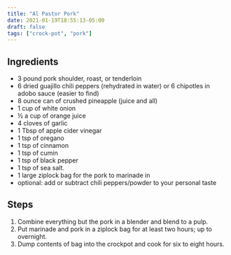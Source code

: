 ```yaml
---
title: "Al Pastor Pork"
date: 2021-01-19T18:55:13-05:00
draft: false
tags: ["crock-pot", "pork"]
---
```


## Ingredients

* 3 pound pork shoulder, roast, or tenderloin
* 6 dried guajillo chili peppers (rehydrated in water) or 6 chipotles in adobo sauce (easier to find)
* 8 ounce can of crushed pineapple (juice and all)
* 1 cup of white onion
* ½ a cup of orange juice
* 4 cloves of garlic
* 1 Tbsp of apple cider vinegar
* 1 tsp of oregano
* 1 tsp of cinnamon
* 1 tsp of cumin
* 1 tsp of black pepper
* 1 tsp of sea salt.
* 1 large ziplock bag for the pork to marinade in
* optional: add or subtract chili peppers/powder to your personal taste

## Steps

1. Combine everything but the pork in a blender and blend to a pulp.
2. Put marinade and pork in a ziplock bag for at least two hours; up to overnight.
3. Dump contents of bag into the crockpot and cook for six to eight hours.
